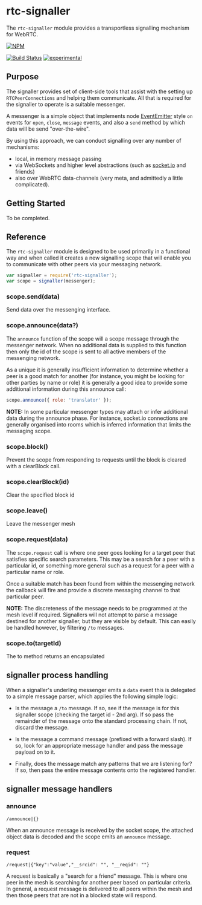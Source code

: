 # rtc-signaller

The `rtc-signaller` module provides a transportless signalling
mechanism for WebRTC.


[![NPM](https://nodei.co/npm/rtc-signaller.png)](https://nodei.co/npm/rtc-signaller/)

[![Build Status](https://travis-ci.org/rtc-io/rtc-signaller.png?branch=master)](https://travis-ci.org/rtc-io/rtc-signaller)
[![experimental](http://hughsk.github.io/stability-badges/dist/experimental.svg)](http://github.com/hughsk/stability-badges)

## Purpose

The signaller provides set of client-side tools that assist with the
setting up `RTCPeerConnections` and helping them communicate. All that is
required for the signaller to operate is a suitable messenger.

A messenger is a simple object that implements node
[EventEmitter](http://nodejs.org/api/events.html) style `on` events for
`open`, `close`, `message` events, and also a `send` method by which 
data will be send "over-the-wire".

By using this approach, we can conduct signalling over any number of 
mechanisms:

- local, in memory message passing
- via WebSockets and higher level abstractions (such as 
  [socket.io](http://socket.io) and friends)
- also over WebRTC data-channels (very meta, and admittedly a little
  complicated).

## Getting Started

To be completed.

## Reference

The `rtc-signaller` module is designed to be used primarily in a functional
way and when called it creates a new signalling scope that will enable
you to communicate with other peers via your messaging network.

```js
var signaller = require('rtc-signaller');
var scope = signaller(messenger);
```

### scope.send(data)

Send data over the messenging interface.

### scope.announce(data?)

The `announce` function of the scope will a scope message through the
messenger network.  When no additional data is supplied to this function
then only the id of the scope is sent to all active members of the
messenging network.

As a unique it is generally insufficient information to determine whether
a peer is a good match for another (for instance,  you might be looking
for other parties by name or role) it is generally a good idea to provide
some additional information during this announce call:

```js
scope.announce({ role: 'translator' });
```

__NOTE:__ In some particular messenger types may attach or infer
additional data during the announce phase.  For instance, socket.io
connections are generally organised into rooms which is inferred
information that limits the messaging scope.

### scope.block()

Prevent the scope from responding to requests until the block
is cleared with a clearBlock call.

### scope.clearBlock(id)

Clear the specified block id

### scope.leave()

Leave the messenger mesh

### scope.request(data)

The `scope.request` call is where one peer goes looking for a target
peer that satisfies specific search parameters.  This may be a search
for a peer with a particular id, or something more general such as
a request for a peer with a particular name or role.

Once a suitable match has been found from within the messenging network
the callback will fire and provide a discrete messaging channel to that
particular peer.

__NOTE:__ The discreteness of the message needs to be programmed at the
mesh level if required. Signallers will not attempt to parse a message
destined for another signaller, but they are visible by default.  This
can easily be handled however, by filtering `/to` messages.

### scope.to(targetId)

The to method returns an encapsulated

## signaller process handling

When a signaller's underling messenger emits a `data` event this is
delegated to a simple message parser, which applies the following simple
logic:

- Is the message a `/to` message. If so, see if the message is for this
  signaller scope (checking the target id - 2nd arg).  If so pass the
  remainder of the message onto the standard processing chain.  If not,
  discard the message.

- Is the message a command message (prefixed with a forward slash). If so,
  look for an appropriate message handler and pass the message payload on
  to it.

- Finally, does the message match any patterns that we are listening for?
  If so, then pass the entire message contents onto the registered handler.

## signaller message handlers

### announce

```
/announce|{}
```

When an announce message is received by the socket scope, the attached
object data is decoded and the scope emits an `announce` message.

### request

```
/request|{"key":"value","__srcid": "", "__reqid": ""}
```

A request is basically a "search for a friend" message.  This is where one
peer in the mesh is searching for another peer based on particular criteria.
In general, a request message is delivered to all peers within the mesh 
and then those peers that are not in a blocked state will respond.

